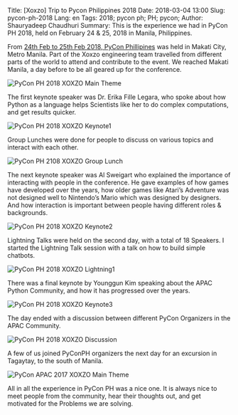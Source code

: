 Title: [Xoxzo] Trip to Pycon Philippines 2018
Date: 2018-03-04 13:00 
Slug: pycon-ph-2018
Lang: en 
Tags: 2018; pycon ph; PH; pycon;
Author: Shauryadeep Chaudhuri
Summary: This is the experience we had in PyCon PH 2018, held on February 24 & 25, 2018 in Manila, Philippines.

From [24th Feb to 25th Feb 2018, PyCon Phillipines](https://pycon.python.ph/) was held in Makati City,
Metro Manila. Part of the Xoxzo engineering team travelled from different parts
of the world to attend and contribute to the event. We reached Makati Manila, a day before to be all
geared up for the conference.

![PyCon PH 2018 XOXZO Main Theme]({filename}/images/pycon-ph-2018/1.jpg)

The first keynote speaker was Dr. Erika Fille Legara, who spoke about how Python as a
language helps Scientists like her to do complex computations, and get results quicker.

![PyCon PH 2018 XOXZO Keynote1]({filename}/images/pycon-ph-2018/2.jpg)

Group Lunches were done for people to discuss on various topics and interact
with each other.

![PyCon PH 2108 XOXZO Group Lunch]({filename}/images/pycon-ph-2018/4.png)

The next keynote speaker was Al Sweigart who explained the importance of interacting
with people in the conference. He gave examples of how games have developed
over the years, how older games like Atari’s Adventure was not designed well
to Nintendo’s Mario which was designed by designers. And how interaction is important
between people having different  roles & backgrounds.

![PyCon PH 2018 XOXZO Keynote2]({filename}/images/pycon-ph-2018/5.jpg)

Lightning Talks were held on the second day, with a total of 18 Speakers.
I started the Lightning Talk session with a talk on how to build simple chatbots.

![PyCon PH 2018 XOXZO Lightning1]({filename}/images/pycon-ph-2018/7.png)

There was a final keynote by Younggun Kim speaking about the APAC Python Community,
and how it has progressed over the years.

![PyCon PH 2018 XOXZO Keynote3]({filename}/images/pycon-ph-2018/8.png)

The day ended with a discussion between different PyCon Organizers in the APAC Community.

![PyCon PH 2018 XOXZO Discussion]({filename}/images/pycon-ph-2018/6.png)

A few of us joined PyConPH organizers the next day for an excursion in Tagaytay,
to the south of Manila.

![PyCon APAC 2017 XOXZO Main Theme]({filename}/images/pycon-ph-2018/3.png)

All in all the experience in PyCon PH was a nice one. It is always nice to meet people
from the community, hear their thoughts out, and get motivated for the Problems we are solving.

